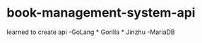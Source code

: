 # book-management-system-api

learned to create api
  -GoLang
    * Gorilla
    * Jinzhu
  -MariaDB
